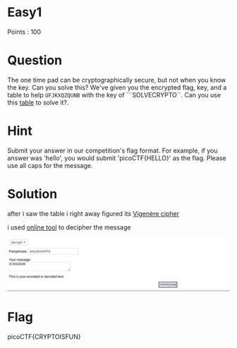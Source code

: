 # Easy1

Points : 100

# Question

The one time pad can be cryptographically secure, but not when you know the key. Can you solve this? We've given you the encrypted flag, key, and a table to help ```UFJKXQZQUNB``` with the key of ```SOLVECRYPTO``. Can you use this [table](table.txt) to solve it?. 

# Hint 

Submit your answer in our competition's flag format. For example, if you answer was 'hello', you would submit 'picoCTF{HELLO}' as the flag.
Please use all caps for the message.


# Solution

after i saw the table i right away figured its [Vigenère cipher](https://en.wikipedia.org/wiki/Vigen%C3%A8re_cipher)

i used [online tool](http://rumkin.com/tools/cipher/vigenere.php) to decipher the message 

![Screenshot](vigenere.png)


# Flag
picoCTF{CRYPTOISFUN}

